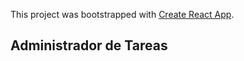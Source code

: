 This project was bootstrapped with [Create React App](https://github.com/facebook/create-react-app).

## Administrador de Tareas
